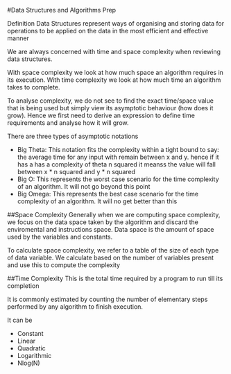 #Data Structures and Algorithms Prep

Definition
Data Structures represent ways of organising and storing data for operations to be applied on the data in the most efficient and effective manner

We are always concerned with time and space complexity when reviewing data structures.

With space complexity we look at how much space an algorithm requires in its execution. With time complexity we look at how much time an algorithm takes to complete.

To analyse complexity, we do not see to find the exact time/space value that is being used but simply view its asymptotic behaviour (how does it grow). Hence we first need to derive an expression to define time requirements and analyse how it will grow.

There are three types of asymptotic notations
* Big Theta: This notation fits the complexity within a tight bound to say: the average time for any input with remain between x and y. hence if it has a has a complexity of theta n squared it meanss the value will fall between x * n squared and y *  n squared
* Big O: This represents the worst case scenario for the time complexity of an algorithm. It will not go beyond this point
* Big Omega: This represents the best case scenario for the time complexity of an algorithm. It will no get better than this

##Space Complexity
Generally when we are computing space complexity, we focus on the data space taken by the algorithm and discard the enviromental and instructions space. Data space is the amount of space used by the variables and constants. 

To calculate space complexity, we refer to a table of the size of each type of data variable.
We calculate based on the number of variables present and use this to compute the complexity

##Time Complexity
This is the total time required by a program to run till its completion

It is commonly estimated by counting the number of elementary steps performed by any algorithm to finish execution. 

It can be 
* Constant
* Linear
* Quadratic
* Logarithmic
* Nlog(N)